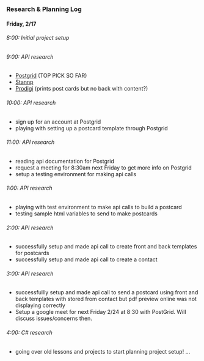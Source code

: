 ### Research & Planning Log
#### Friday, 2/17
###### 8:00: Initial project setup
###### 9:00: API research
- [Postgrid](postgrid.com) (TOP PICK SO FAR)
- [Stannp](stannp.com)
- [Prodigi](prodigi.com) (prints post cards but no back with content?)
###### 10:00: API research
- sign up for an account at Postgrid
- playing with setting up a postcard template through Postgrid
###### 11:00: API research
- reading api documentation for Postgrid
- request a meeting for 8:30am next Friday to get more info on Postgrid
- setup a testing environment for making api calls 
###### 1:00: API research
- playing with test environment to make api calls to build a postcard
- testing sample html variables to send to make postcards
###### 2:00: API research
- successfully setup and made api call to create front and back templates for postcards
- successfully setup and made api call to create a contact
###### 3:00: API research 
- successfullly setup and made api call to send a postcard using front and back templates with stored from contact but pdf preview online was not displaying correctly  
- Setup a google meet for next Friday 2/24 at 8:30 with PostGrid.  Will discuss issues/concerns then.
###### 4:00: C# research
- going over old lessons and projects to start planning project setup!
…
